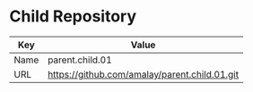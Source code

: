 # Child Repository
|Key|Value|
|---|---|
|Name|parent.child.01|
|URL|https://github.com/amalay/parent.child.01.git|